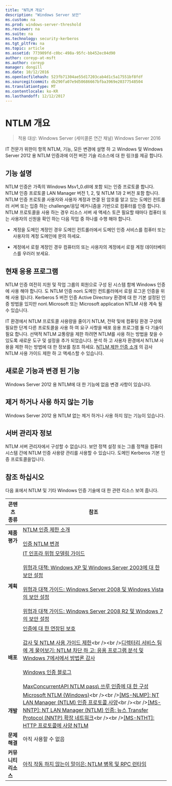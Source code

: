 ```yaml
---
title: "NTLM 개요"
description: "Windows Server 보안"
ms.custom: na
ms.prod: windows-server-threshold
ms.reviewer: na
ms.suite: na
ms.technology: security-kerberos
ms.tgt_pltfrm: na
ms.topic: article
ms.assetid: 773909fd-c0bc-498a-95fc-bb452ec04d90
author: coreyp-at-msft
ms.author: coreyp
manager: dongill
ms.date: 10/12/2016
ms.openlocfilehash: 523fb71304ae55d17203cab4d1c5a17551bf8fdf
ms.sourcegitcommit: db290fa07e9d50686667bfba3969e20377548504
ms.translationtype: MT
ms.contentlocale: ko-KR
ms.lasthandoff: 12/12/2017
---
```

# <a name="ntlm-overview"></a>NTLM 개요

>적용 대상: Windows Server (세미콜론 연간 채널) Windows Server 2016

IT 전문가 위한이 항목 NTLM, 기능, 모든 변경에 설명 하 고 Windows 및 Windows Server 2012 용 NTLM 인증과에 이전 버전 기술 리소스에 대 한 링크를 제공 합니다.

## <a name="BKMK_OVER"></a>기능 설명
NTLM 인증은 가족의 Windows Msv1\_0.dll에 포함 되는 인증 프로토콜 합니다. NTLM 인증 프로토콜 LAN Manager 버전 1, 2, 및 NTLM 1과 2 버전 포함 합니다. NTLM 인증 프로토콜 사용자와 사용자 계정과 연결 된 암호를 알고 있는 도메인 컨트롤러 서버 또는 입증 하는 challenge\/응답 메커니즘을 기반으로 컴퓨터를 인증 합니다. NTLM 프로토콜을 사용 하는 경우 리소스 서버 새 액세스 토큰 필요할 때마다 컴퓨터 또는 사용자의 신원을 확인 하는 다음 작업 중 하나를 수행 해야 합니다.

-   계정을 도메인 계정인 경우 도메인 컨트롤러에서 도메인 인증 서비스를 컴퓨터 또는 사용자의 계정 도메인에 문의 하세요.

-   계정에서 로컬 계정인 경우 컴퓨터의 또는 사용자의 계정에서 로컬 계정 데이터베이스를 우러러 보세요.

## <a name="BKMK_APP"></a>현재 응용 프로그램
NTLM 인증 여전히 지원 및 작업 그룹의 회원으로 구성 된 시스템 함께 Windows 인증에 사용 해야 합니다. 도 NTLM 인증 non\ 도메인 컨트롤러에서 로컬 로그온 인증을 위해 사용 됩니다. Kerberos 5 버전 인증 Active Directory 환경에 대 한 기본 설정된 인증 방법을 있지만 non\ Microsoft 또는 Microsoft application NTLM 사용 계속 될 수 있습니다.

IT 환경에서 NTLM 프로토콜 사용량을 줄이기 NTLM, 전략 및에 컴퓨팅 환경 구성에 필요한 단계 다른 프로토콜을 사용 하 여 요구 사항을 배포 응용 프로그램 둘 다 기술이 필요 합니다. 선택적 NTLM 교통량을 제한 하려면 NTLM를 사용 하는 방법을 찾을 수 있도록 새로운 도구 및 설정을 추가 되었습니다. 분석 하 고 사용자 환경에서 NTLM 사용을 제한 하는 방법에 대 한 정보를 참조 하세요. [NTLM 제한 인증 소개](https://technet.microsoft.com/library/dd560653(v=ws.10).aspx) 의 감사 NTLM 사용 가이드 제한 하 고 액세스할 수 있습니다.

## <a name="BKMK_NEW"></a>새로운 기능과 변경 된 기능
Windows Server 2012 용 NTLM에 대 한 기능에 없음 변경 사항이 있습니다.

## <a name="BKMK_DEP"></a>제거 하거나 사용 하지 않는 기능
Windows Server 2012 용 NTLM 없는 제거 하거나 사용 하지 않는 기능이 있습니다.

## <a name="BKMK_INSTALL"></a>서버 관리자 정보
NTLM 서버 관리자에서 구성할 수 없습니다. 보안 정책 설정 또는 그룹 정책을 컴퓨터 시스템 간에 NTLM 인증 사용량 관리를 사용할 수 있습니다. 도메인 Kerberos 기본 인증 프로토콜을입니다.

## <a name="BKMK_LINKS"></a>참조 하십시오
다음 표에서 NTLM 및 기타 Windows 인증 기술에 대 한 관련 리소스 보여 줍니다.

|콘텐츠 종류|참조|
|--------|-------|
|**제품 평가**|[NTLM 인증 제한 소개](https://technet.microsoft.com/library/dd560653.aspx)<br /><br />[인증 NTLM 변경](https://technet.microsoft.com/library/dd566199.aspx)|
|**계획**|[IT 인프라 위협 모델링 가이드](https://technet.microsoft.com/library/dd941826.aspx)<br /><br />[위협과 대책: Windows XP 및 Windows Server 2003에 대 한 보안 설정](https://technet.microsoft.com/library/dd162275.aspx)<br /><br />[위협과 대책 가이드: Windows Server 2008 및 Windows Vista의 보안 설정](https://technet.microsoft.com/library/dd349791.aspx)<br /><br />[위협과 대책 가이드: Windows Server 2008 R2 및 Windows 7의 보안 설정](https://technet.microsoft.com/library/hh125921.aspx)|
|**배포**|[인증에 대 한 연장된 보호](https://support.microsoft.com/kb/968389)<br /><br />[감사 및 NTLM 사용 가이드 제한](https://technet.microsoft.com/library/jj865674(v=ws.10).aspx)<br /><br />[디렉터리 서비스 팀에 게 물어보기: NTLM 차단 하 고: 응용 프로그램 분석 및 Windows 7에서에서 방법론 감사](https://blogs.technet.com/askds/archive/2009/10/08/ntlm-blocking-and-you-application-analysis-and-auditing-methodologies-in-windows-7.aspx)<br /><br />[Windows 인증 블로그](https://blogs.technet.com/authentication/)<br /><br />[MaxConcurrentAPI NTLM pass\ 쓰루 인증에 대 한 구성](https://social.technet.microsoft.com/wiki/contents/articles/9759.configuring-maxconcurrentapi-for-ntlm-pass-through-authentication.aspx)|
|**개발**|[Microsoft NTLM \(Windows\)](https://msdn.microsoft.com/library/aa378749(VS.85).aspx)<br /><br />[\[MS\-NLMP\]: NT LAN Manager \(NTLM\) 인증 프로토콜 사양](https://msdn.microsoft.com/library/cc236621(PROT.10).aspx)<br /><br />[\[MS\-NNTP\]: NT LAN Manager \(NTLM\) 인증: 뉴스 Transfer Protocol \(NNTP\) 확장 네트워크](https://msdn.microsoft.com/library/cc236774(PROT.10).aspx)<br /><br />[\[MS\-NTHT\]: HTTP 프로토콜에 사양 NTLM](https://msdn.microsoft.com/library/cc237488(PROT.10).aspx)|
|**문제 해결**|아직 사용할 수 없음|
|**커뮤니티 리소스**|[아직 작동 하지 않는이 말이은: NTLM 병목 및 RPC 런타임](http://blogs.technet.com/b/askds/archive/2011/09/15/is-this-horse-dead-yet-ntlm-bottlenecks-and-the-rpc-runtime.aspx)|



